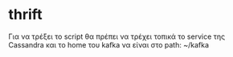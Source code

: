 # thrift

Για να τρέξει το script θα πρέπει να τρέχει τοπικά το service της Cassandra και το home του kafka να είναι στο path: ~/kafka
